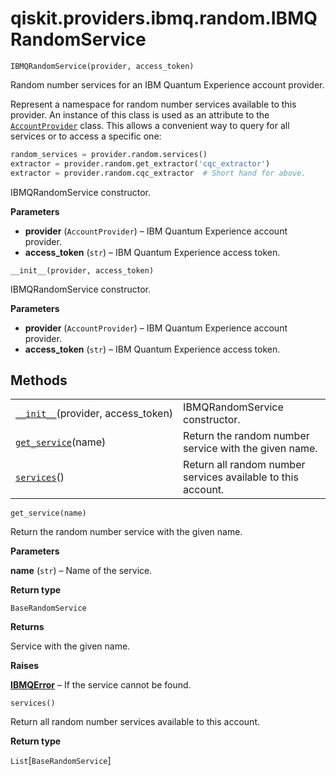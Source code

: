 # qiskit.providers.ibmq.random.IBMQRandomService

`IBMQRandomService(provider, access_token)`

Random number services for an IBM Quantum Experience account provider.

Represent a namespace for random number services available to this provider. An instance of this class is used as an attribute to the [`AccountProvider`](qiskit.providers.ibmq.AccountProvider#qiskit.providers.ibmq.AccountProvider "qiskit.providers.ibmq.AccountProvider") class. This allows a convenient way to query for all services or to access a specific one:

```python
random_services = provider.random.services()
extractor = provider.random.get_extractor('cqc_extractor')
extractor = provider.random.cqc_extractor  # Short hand for above.
```

IBMQRandomService constructor.

**Parameters**

*   **provider** (`AccountProvider`) – IBM Quantum Experience account provider.
*   **access\_token** (`str`) – IBM Quantum Experience access token.

`__init__(provider, access_token)`

IBMQRandomService constructor.

**Parameters**

*   **provider** (`AccountProvider`) – IBM Quantum Experience account provider.
*   **access\_token** (`str`) – IBM Quantum Experience access token.

## Methods

|                                                                                                                                                           |                                                              |
| --------------------------------------------------------------------------------------------------------------------------------------------------------- | ------------------------------------------------------------ |
| [`__init__`](#qiskit.providers.ibmq.random.IBMQRandomService.__init__ "qiskit.providers.ibmq.random.IBMQRandomService.__init__")(provider, access\_token) | IBMQRandomService constructor.                               |
| [`get_service`](#qiskit.providers.ibmq.random.IBMQRandomService.get_service "qiskit.providers.ibmq.random.IBMQRandomService.get_service")(name)           | Return the random number service with the given name.        |
| [`services`](#qiskit.providers.ibmq.random.IBMQRandomService.services "qiskit.providers.ibmq.random.IBMQRandomService.services")()                        | Return all random number services available to this account. |

`get_service(name)`

Return the random number service with the given name.

**Parameters**

**name** (`str`) – Name of the service.

**Return type**

`BaseRandomService`

**Returns**

Service with the given name.

**Raises**

[**IBMQError**](qiskit.providers.ibmq.IBMQError#qiskit.providers.ibmq.IBMQError "qiskit.providers.ibmq.IBMQError") – If the service cannot be found.

`services()`

Return all random number services available to this account.

**Return type**

`List`\[`BaseRandomService`]
